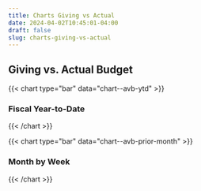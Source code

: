 ```yaml
---
title: Charts Giving vs Actual
date: 2024-04-02T10:45:01-04:00
draft: false
slug: charts-giving-vs-actual
---
```

## Giving vs. Actual Budget

{{< chart type="bar" data="chart--avb-ytd" >}}
### Fiscal Year-to-Date
{{< /chart >}}

{{< chart type="bar" data="chart--avb-prior-month" >}}
### Month by Week
{{< /chart >}}
